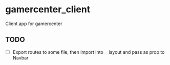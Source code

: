 # gamercenter_client
Client app for gamercenter

## TODO
- [ ] Export routes to some file, then import into __layout and pass as prop to Navbar